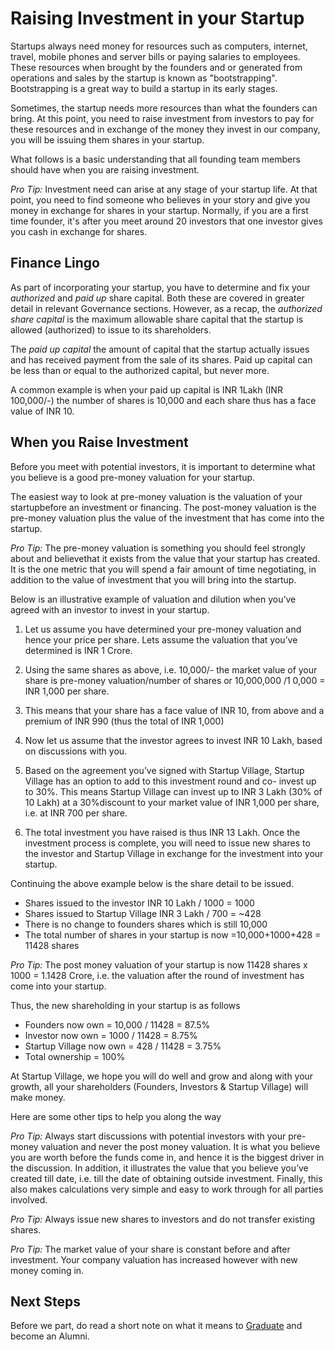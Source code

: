 # Raising Investment in your Startup
 
Startups always need money for resources such as computers, internet, travel, mobile phones and server bills or paying salaries to employees. These resources when brought by the founders and or generated from operations and sales by the startup is known as "bootstrapping". Bootstrapping is a great way to build a startup in its early stages.

Sometimes, the startup needs more resources than what the founders can bring. At this point, you need to raise investment from investors to pay for these resources and in exchange of the money they invest in our company, you will be issuing them shares in your startup.

What follows is a basic understanding that all founding team members should have when you are raising investment. 

*Pro Tip:* Investment need can arise at any stage of your startup life. At that point, you need to find someone who believes in your story and give you money in exchange for shares in your startup. Normally, if you are a first time founder, it's after you meet around 20 investors that one investor gives you cash in exchange for shares. 

## Finance Lingo

As part of incorporating your startup, you have to determine and fix your *authorized* and *paid up* share capital.  Both these are covered in greater detail in relevant Governance sections. However, as a recap, the *authorized share capital* is the maximum allowable share capital that the startup is allowed (authorized) to issue to its shareholders.
 
The *paid up capital* the amount of capital that the startup actually issues and has received payment from the sale of its shares.  Paid up capital can be less than or equal to the authorized capital, but never more.
 
A common example is when your paid up capital is INR 1Lakh (INR 100,000/-) the number of shares is 10,000 and each share thus has a face value of INR 10.
 
## When you Raise Investment
 
Before you meet with potential investors, it is important to determine what you believe is a good pre-money valuation for your startup.
 
The easiest way to look at pre-money valuation is the valuation of your startupbefore an investment or financing.  The post-money valuation is the pre-money valuation plus the value of the investment that has come into the startup.
 
*Pro Tip:* The pre-money valuation is something you should feel strongly about and believethat it exists from the value that your startup has created.  It is the one metric that you will spend a fair amount of time negotiating, in addition to the value of investment that you will bring into the startup. 
 
Below is an illustrative example of valuation and dilution when you’ve agreed with an investor to invest in your startup. 
 
1. Let us assume you have determined your pre-money valuation and hence your price per share. Lets assume the valuation that you’ve determined is INR 1 Crore.
2. Using the same shares as above, i.e. 10,000/- the market value of your share is pre-money valuation/number of shares or 10,000,000 /1 0,000 = INR 1,000 per share. 
3. This means that your share has a face value of INR 10, from above and a premium of INR 990 (thus the total of INR 1,000)

4. Now let us assume that the investor agrees to invest INR 10 Lakh, based on discussions with you.

5. Based on the agreement you’ve signed with Startup Village, Startup Village has an option to add to this investment round and co- invest up to 30%.  This means Startup Village can invest up to INR 3 Lakh (30% of 10 Lakh) at a 30%discount to your market value of INR 1,000 per share, i.e. at INR 700 per share.

6. The total investment you have raised is thus INR 13 Lakh. Once the investment process is complete, you will need to issue new shares to the investor and Startup Village in exchange for the investment into your startup.

 
Continuing the above example below is the share detail to be issued.
 
* Shares issued to the investor INR 10 Lakh / 1000 = 1000
* Shares issued to Startup Village INR 3 Lakh / 700 = ~428
* There is no change to founders shares which is still 10,000
* The total number of shares in your startup is now =10,000+1000+428 = 11428 shares

 
*Pro Tip:* The post money valuation of your startup is now 11428 shares x 1000 = 1.1428 Crore, i.e. the valuation after the round of investment has come into your startup.
 
Thus, the new shareholding in your startup is as follows
 
* Founders now own = 10,000 / 11428 = 87.5%
* Investor now own = 1000 / 11428 = 8.75%
* Startup Village now own = 428 / 11428 = 3.75%
* Total ownership = 100%

At Startup Village, we hope you will do well and grow and along with your growth, all your shareholders (Founders, Investors & Startup Village) will make money.
 
Here are some other tips to help you along the way
 
*Pro Tip:* Always start discussions with potential investors with your pre-money valuation and never the post money valuation.  It is what you believe you are worth before the funds come in, and hence it is the biggest driver in the discussion.  In addition, it illustrates the value that you believe you’ve created till date, i.e. till the date of obtaining outside investment.  Finally, this also makes calculations very simple and easy to work through for all parties involved.
 
*Pro Tip:* Always issue new shares to investors and do not transfer existing shares.
 
*Pro Tip:* The market value of your share is constant before and after investment. Your company valuation has increased however with new money coming in.

## Next Steps
Before we part, do read a short note on what it means to [Graduate](7-graduation.md) and become an Alumni.